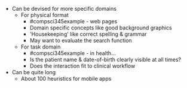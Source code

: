 - Can be devised for more specific domains
	- For physical format
		- #compsci345example - web pages
		- Domain specific concepts like good background graphics
		- 'Housekeeping' like correct spelling & grammar
		- May want to evaluate the search function
	- For task domain
		- #compsci345example - in health...
		- Is the patient name & date-of-birth clearly visible at all times?
		- Does the interaction fit to clinical workflow
- Can be quite long
	- About 100 heuristics for mobile apps